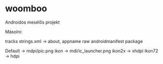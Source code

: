 woomboo
=======

Androidos mesélős projekt

Másolni:

tracks
strings.xml -> about, appname
raw
androidmanifest package

Default -> mdpi/pic.png
ikon -> mdi/ic_launcher.png
ikon2x -> xhdpi
ikon72 -> hdpi
